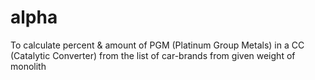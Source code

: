 # alpha
To calculate percent &amp; amount of PGM (Platinum Group Metals) in a CC (Catalytic Converter) from the list of car-brands from given weight of monolith
